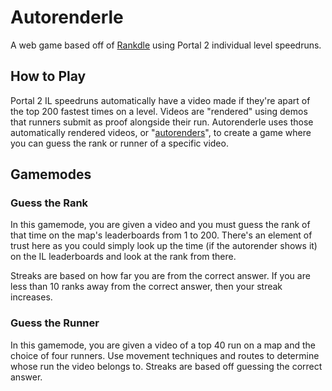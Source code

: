 # Autorenderle
A web game based off of [Rankdle](https://rankdle.com/) using Portal 2 individual level speedruns.

## How to Play
Portal 2 IL speedruns automatically have a video made if they're apart of the top 200 fastest times on a level. Videos are "rendered" using demos that runners submit as proof alongside their run. Autorenderle uses those automatically rendered videos, or "[autorenders](https://autorender.portal2.sr/)", to create a game where you can guess the rank or runner of a specific video.

## Gamemodes

### Guess the Rank
In this gamemode, you are given a video and you must guess the rank of that time on the map's leaderboards from 1 to 200. There's an element of trust here as you could simply look up the time (if the autorender shows it) on the IL leaderboards and look at the rank from there.

Streaks are based on how far you are from the correct answer. If you are less than 10 ranks away from the correct answer, then your streak increases.

### Guess the Runner
In this gamemode, you are given a video of a top 40 run on a map and the choice of four runners. Use movement techniques and routes to determine whose run the video belongs to. Streaks are based off guessing the correct answer.